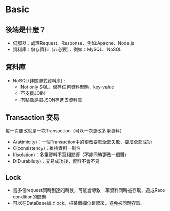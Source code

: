 # Basic

## 後端是什麼？

- 伺服器：處理Request、Response，例如:Apache、Node.js
- 資料庫：儲存資料（非必要），例如：MySQL、NoSQL

## 資料庫

- NoSQL(非關聯式資料庫) :
  -  Not only SQL，儲存任何資料型態，key-value
  -  不支援JOIN
  -  有點像是把JSON存進去資料庫


## Transaction 交易

每一次更改就是一次Transaction（可以一次更改多筆資料）

- A(atimicity)：一個Transaction中的更改要麼全部失敗、要麼全部成功
- C(consistency)：維持資料一制性
- I(isolation)：多筆資料不互相影響（不能同時更改一個職）
- D(Durabiluty)：交易成功後，資料不會不見

## Lock

- 當多個request同時到達的時候，可能會導致一筆資料同時被存取，造成Race condition的問題
- 可以在DataBase加上lock，把某個欄位鎖起來，避免被同時存取。
